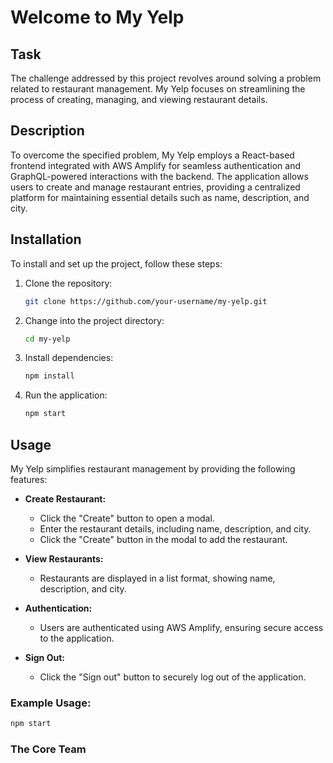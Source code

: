 # Welcome to My Yelp

## Task
The challenge addressed by this project revolves around solving a problem related to restaurant management. My Yelp focuses on streamlining the process of creating, managing, and viewing restaurant details.

## Description
To overcome the specified problem, My Yelp employs a React-based frontend integrated with AWS Amplify for seamless authentication and GraphQL-powered interactions with the backend. The application allows users to create and manage restaurant entries, providing a centralized platform for maintaining essential details such as name, description, and city.

## Installation
To install and set up the project, follow these steps:

1. Clone the repository:
    ```bash
    git clone https://github.com/your-username/my-yelp.git
    ```

2. Change into the project directory:
    ```bash
    cd my-yelp
    ```

3. Install dependencies:
    ```bash
    npm install
    ```

4. Run the application:
    ```bash
    npm start
    ```

## Usage
My Yelp simplifies restaurant management by providing the following features:

- **Create Restaurant:**
    - Click the "Create" button to open a modal.
    - Enter the restaurant details, including name, description, and city.
    - Click the "Create" button in the modal to add the restaurant.

- **View Restaurants:**
    - Restaurants are displayed in a list format, showing name, description, and city.

- **Authentication:**
    - Users are authenticated using AWS Amplify, ensuring secure access to the application.

- **Sign Out:**
    - Click the "Sign out" button to securely log out of the application.

### Example Usage:
```bash
npm start
```

### The Core Team

